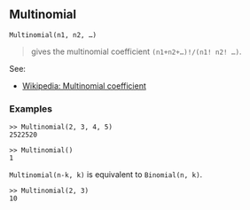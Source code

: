 ## Multinomial

```
Multinomial(n1, n2, …)
``` 

> gives the multinomial coefficient `(n1+n2+…)!/(n1! n2! …)`.

See:

* [Wikipedia: Multinomial coefficient](http://en.wikipedia.org/wiki/Multinomial_coefficient)

### Examples

```  
>> Multinomial(2, 3, 4, 5)
2522520

>> Multinomial()
1
```
 
`Multinomial(n-k, k)` is equivalent to `Binomial(n, k)`.

```
>> Multinomial(2, 3)
10
```